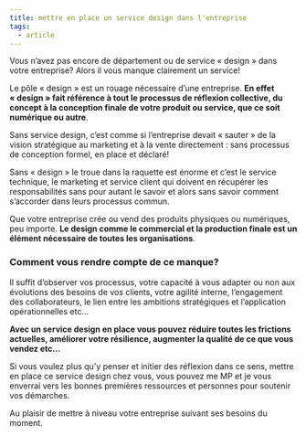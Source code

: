 ```yaml
---
title: mettre en place un service design dans l'entreprise
tags:
  - article
---
```

Vous n’avez pas encore de département ou de service « design » dans votre entreprise? Alors il vous manque clairement un service!  
  
Le pôle « design » est un rouage nécessaire d’une entreprise. **En effet « design » fait référence à tout le processus de réflexion collective, du concept à la conception finale de votre produit ou service, que ce soit numérique ou autre**.  
  
Sans service design, c’est comme si l’entreprise devait « sauter » de la vision stratégique au marketing et à la vente directement : sans processus de conception formel, en place et déclaré!  
  
Sans « design » le troue dans la raquette est énorme et c’est le service technique, le marketing et service client qui doivent en récupérer les responsabilités sans pour autant le savoir et alors sans savoir comment s’accorder dans leurs processus commun.  
  
Que votre entreprise crée ou vend des produits physiques ou numériques, peu importe. **Le design comme le commercial et la production finale est un élément nécessaire de toutes les organisations**.  
  
### Comment vous rendre compte de ce manque? 

Il suffit d’observer vos processus, votre capacité à vous adapter ou non aux évolutions des besoins de vos clients, votre agilité interne, l’engagement des collaborateurs, le lien entre les ambitions stratégiques et l’application opérationnelles etc…  
  
**Avec un service design en place vous pouvez réduire toutes les frictions actuelles, améliorer votre résilience, augmenter la qualité de ce que vous vendez etc…**  
  
Si vous voulez plus qu’y penser et initier des réflexion dans ce sens, mettre en place ce service design chez vous, vous pouvez me MP et je vous enverrai vers les bonnes premières ressources et personnes pour soutenir vos démarches.  
  
Au plaisir de mettre à niveau votre entreprise suivant ses besoins du moment.